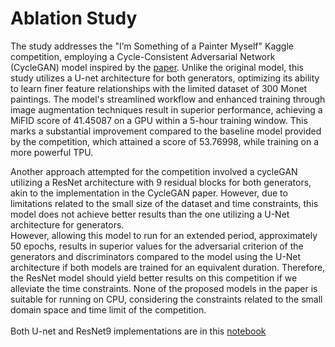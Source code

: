 # Ablation Study
The study addresses the "I’m Something of a Painter Myself" Kaggle competition, employing a Cycle-Consistent Adversarial Network (CycleGAN) model inspired by the [paper](https://arxiv.org/abs/1703.10593). Unlike the original model, this study utilizes a U-net architecture for both generators, optimizing its ability to learn finer feature relationships with the limited dataset of 300 Monet paintings. The model's streamlined workflow and enhanced training through image augmentation techniques result in superior performance, achieving a MiFID score of 41.45087 on a GPU within a 5-hour training window. This marks a substantial improvement compared
to the baseline model provided by the competition, which attained a score of 53.76998, while training on a more powerful TPU.  <br>

Another approach attempted for the competition involved a cycleGAN utilizing a ResNet architecture with 9 residual blocks for both generators, akin to the implementation in the CycleGAN paper. However, due to limitations related to the small size of the dataset and time constraints, this model does not achieve better results than the one utilizing a U-Net architecture for generators. <br>
However, allowing this model to run for an extended period, approximately 50 epochs, results in superior
values for the adversarial criterion of the generators and discriminators compared to the
model using the U-Net architecture if both models are trained for an equivalent duration.
Therefore, the ResNet model should yield better results on this competition if we alleviate
the time constraints. None of the proposed models in the paper is suitable for running
on CPU, considering the constraints related to the small domain space and time limit of
the competition. <br> <br>
Both U-net and ResNet9 implementations are in this [notebook](https://www.kaggle.com/code/iosifcovasan/photo-to-monet-using-cyclegan)
